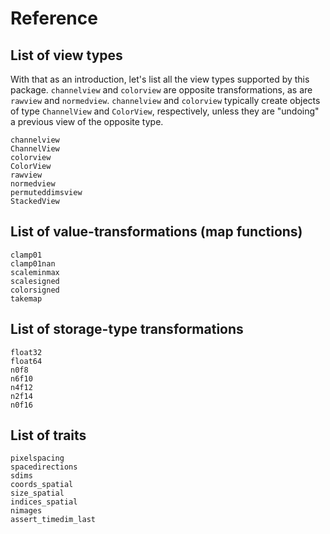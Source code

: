 # Reference

## List of view types

With that as an introduction, let's list all the view types supported
by this package.  `channelview` and `colorview` are opposite
transformations, as are `rawview` and `normedview`. `channelview` and
`colorview` typically create objects of type `ChannelView` and
`ColorView`, respectively, unless they are "undoing" a previous view
of the opposite type.

```@docs
channelview
ChannelView
colorview
ColorView
rawview
normedview
permuteddimsview
StackedView
```

## List of value-transformations (map functions)

```@docs
clamp01
clamp01nan
scaleminmax
scalesigned
colorsigned
takemap
```

## List of storage-type transformations

```@docs
float32
float64
n0f8
n6f10
n4f12
n2f14
n0f16
```

## List of traits

```@docs
pixelspacing
spacedirections
sdims
coords_spatial
size_spatial
indices_spatial
nimages
assert_timedim_last
```
